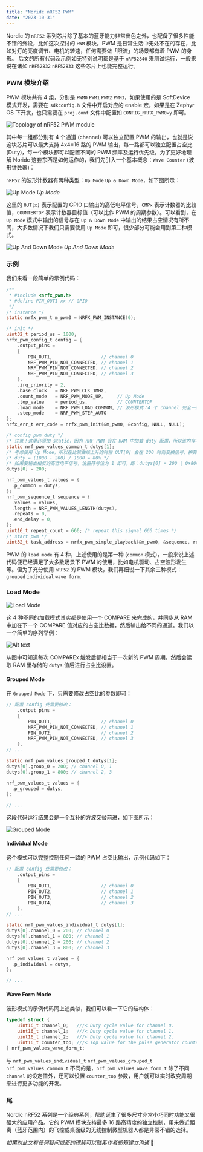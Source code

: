 ```yaml
---
title: "Noridc nRF52 PWM"
date: "2023-10-31"
---
```


Nordic 的 `nRF52` 系列芯片除了基本的蓝牙能力非常出色之外，也配备了很多性能不错的外设，比如这次探讨的 `PWM` 模块。PWM 是日常生活中无处不在的存在，比如对灯的亮度调节、电机的转速，任何需要做「限流」的场景都有着 PWM 的身影。
后文的所有代码及示例如无特别说明都是基于 `nRF52840` 来测试运行，一般来说在诸如 `nRF52832` `nRF52833` 这些芯片上也能完整运行。

### PWM 模块介绍

PWM 模块共有 4 组，分别是 `PWM0` `PWM1` `PWM2` `PWM3`，如果使用的是 SoftDevice 模式开发，需要在 `sdkconfig.h` 文件中开启对应的 enable 宏，如果是在 Zephyr OS 下开发，也只需要在 `proj.conf` 文件中配置如 `CONFIG_NRFX_PWM0=y` 即可。

![Topology of nRF52 PWM module](/images/nrf52-pwm.png)

其中每一组都分别有 4 个通道 (channel) 可以独立配置 PWM 的输出，也就是说这块芯片可以最大支持 4x4=16 路的 PWM 输出，每一路都可以独立配置占空比 (Duty)，每一个模块都可以配置不同的 PWM 频率及运行优先级。为了更好地理解 Noridc 这套东西是如何运作的，我们先引入一个基本概念：`Wave Counter` (波形计数器)：

`nRF52` 的波形计数器有两种类型：`Up Mode` `Up & Down Mode`，如下图所示：

![Up Mode](/images/nrf52-wavecounter-up.png)
*Up Mode*

这里的 `OUT[x]` 表示配置的 GPIO 口输出的高低电平信号，`CMPx` 表示计数器的比较值，`COUNTERTOP` 表示计数器目标值（可以比作 PWM 的周期参数）。可以看到，在 `Up Mode` 模式中输出的信号与在 `Up & Down Mode` 中输出的结果占空情况有所不同，大多数情况下我们只需要使用 `Up Mode` 即可，很少部分可能会用到第二种模式。

![Up And Down Mode](/images/nrf52-wavecounter-up-down.png)
*Up And Down Mode*

### 示例

我们来看一段简单的示例代码：

```c
/**
 * #include <nrfx_pwm.h>
 * #define PIN_OUT1 xx // GPIO
 */
/* instance */
static nrfx_pwm_t m_pwm0 = NRFX_PWM_INSTANCE(0);

/* init */
uint32_t period_us = 1000;
nrfx_pwm_config_t config = {
    .output_pins =
    {
        PIN_OUT1,                  // channel 0
        NRF_PWM_PIN_NOT_CONNECTED, // channel 1
        NRF_PWM_PIN_NOT_CONNECTED, // channel 2
        NRF_PWM_PIN_NOT_CONNECTED, // channel 3
    },
    .irq_priority = 2,
    .base_clock   = NRF_PWM_CLK_1MHz,
    .count_mode   = NRF_PWM_MODE_UP,     // Up Mode
    .top_value    = period_us,           // COUNTERTOP
    .load_mode    = NRF_PWM_LOAD_COMMON, // 波形模式：4 个 channel 完全一致
    .step_mode    = NRF_PWM_STEP_AUTO
};
nrfx_err_t err_code = nrfx_pwm_init(&m_pwm0, &config, NULL, NULL);

/* config pwm duty */
/* 注意！这里必须加 static，因为 nRF PWM 会在 RAM 中加载 duty 配置，所以该内存不能在函数执行后释放 */
static nrf_pwm_values_common_t dutys[1];
/* 考虑使用 Up Mode，所以在比较曲线上升的时候 OUT[0] 会在 200 时刻变换信号，换算为占空比（低电平为空）便是 80% */
/* duty = (1000 - 200) / 1000 = 80% */
/* 如果要输出相反的高低电平信号，设置符号位为 1 即可，即：dutys[0] = 200 | 0x8000; */
dutys[0] = 200;

nrf_pwm_values_t values = {
  .p_common = dutys,
};
nrf_pwm_sequence_t sequence = {
  .values = values,
  .length = NRF_PWM_VALUES_LENGTH(dutys),
  .repeats = 0,
  .end_delay = 0,
};
uint16_t repeat_count = 666; /* repeat this signal 666 times */
/* start pwm */
uint32_t task_address = nrfx_pwm_simple_playback(&m_pwm0, &sequence, repeat_count, NRFX_PWM_FLAG_STOP);
```

PWM 的 `load mode` 有 4 种，上述使用的是第一种 (`common` 模式)，一般来说上述代码便已经满足了大多数场景下 PWM 的使用，比如电机驱动、占空波形发生等。但为了充分使用 `nRF52` 的 PWM 模块，我们再细说一下其余三种模式： `grouped` `individual` `wave form`.

### Load Mode

![Load Mode](/images/nrf52-pwm-load-mode.png)

这 4 种不同的加载模式其实都是使用一个 COMPARE 来完成的，并同步从 RAM 中加在下一个 COMPARE 值对应的占空比数据，然后输出给不同的通道。我们以一个简单的序列举例：

![Alt text](/images/nrf52-pwm-compare.png)

从图中可知道每次 COMPAREx 触发后都相当于一次新的 PWM 周期，然后会读取 RAM 里存储的 `dutys` 值后进行占空比设置。

#### Grouped Mode

在 `Grouped Mode` 下，只需要修改占空比的参数即可：

```c
// 配置 config 处需要修改：
    .output_pins =
    {
        PIN_OUT1,                  // channel 0
        NRF_PWM_PIN_NOT_CONNECTED, // channel 1
        PIN_OUT2,                  // channel 2
        NRF_PWM_PIN_NOT_CONNECTED, // channel 3
    },
// ...

static nrf_pwm_values_grouped_t dutys[1];
dutys[0].group_0 = 200; // channel 0, 1
dutys[0].group_1 = 800; // channel 2, 3

nrf_pwm_values_t values = {
  .p_grouped = dutys,
};

// ...
```

这段代码运行结果会是一个互补的方波交替前进，如下图所示：

![Grouped Mode](/images/nrf52-pwm-grouped.png)

#### Individual Mode

这个模式可以完整控制任何一路的 PWM 占空比输出，示例代码如下：

```c
// 配置 config 处需要修改：
    .output_pins =
    {
        PIN_OUT1,                  // channel 0
        PIN_OUT2,                  // channel 1
        PIN_OUT3,                  // channel 2
        PIN_OUT4,                  // channel 3
    },
// ...

static nrf_pwm_values_individual_t dutys[1];
dutys[0].channel_0 = 200; // channel 0
dutys[0].channel_1 = 800; // channel 1
dutys[0].channel_2 = 200; // channel 2
dutys[0].channel_3 = 800; // channel 3

nrf_pwm_values_t values = {
  .p_individual = dutys,
};

// ...
```

#### Wave Form Mode

波形模式的示例代码同上述类似，我们可以看一下它的结构体：

```c
typedef struct {
    uint16_t channel_0;   ///< Duty cycle value for channel 0.
    uint16_t channel_1;   ///< Duty cycle value for channel 1.
    uint16_t channel_2;   ///< Duty cycle value for channel 2.
    uint16_t counter_top; ///< Top value for the pulse generator counter.
} nrf_pwm_values_wave_form_t;
```

与 `nrf_pwm_values_individual_t` `nrf_pwm_values_grouped_t` `nrf_pwm_values_common_t` 不同的是，`nrf_pwm_values_wave_form_t` 除了不同 `channel` 的设定值外，还可以设置 `counter_top` 参数，用户就可以实时改变周期来进行更多功能的开发。

### 尾

Nordic nRF52 系列是一个经典系列，帮助诞生了很多尺寸非常小巧同时功能又很强大的应用产品。它的 PWM 模块支持最多 16 路高精度的独立控制，用来做近距离（蓝牙范围内）的飞控或桌面级的无线控制微型机器人都是非常不错的选择。

*如果对此文有任何疑问或新的理解可以联系作者邮箱建立沟通* 🙂

